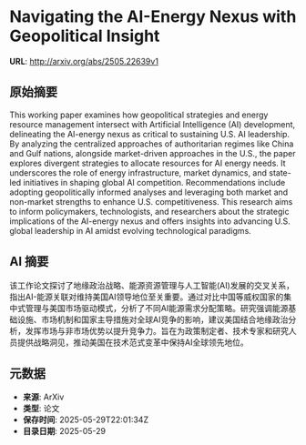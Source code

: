 # Navigating the AI-Energy Nexus with Geopolitical Insight

**URL**: http://arxiv.org/abs/2505.22639v1

## 原始摘要

This working paper examines how geopolitical strategies and energy resource
management intersect with Artificial Intelligence (AI) development, delineating
the AI-energy nexus as critical to sustaining U.S. AI leadership. By analyzing
the centralized approaches of authoritarian regimes like China and Gulf
nations, alongside market-driven approaches in the U.S., the paper explores
divergent strategies to allocate resources for AI energy needs. It underscores
the role of energy infrastructure, market dynamics, and state-led initiatives
in shaping global AI competition. Recommendations include adopting
geopolitically informed analyses and leveraging both market and non-market
strengths to enhance U.S. competitiveness. This research aims to inform
policymakers, technologists, and researchers about the strategic implications
of the AI-energy nexus and offers insights into advancing U.S. global
leadership in AI amidst evolving technological paradigms.


## AI 摘要

该工作论文探讨了地缘政治战略、能源资源管理与人工智能(AI)发展的交叉关系，指出AI-能源关联对维持美国AI领导地位至关重要。通过对比中国等威权国家的集中式管理与美国市场驱动模式，分析了不同AI能源需求分配策略。研究强调能源基础设施、市场机制和国家主导措施对全球AI竞争的影响，建议美国结合地缘政治分析，发挥市场与非市场优势以提升竞争力。旨在为政策制定者、技术专家和研究人员提供战略洞见，推动美国在技术范式变革中保持AI全球领先地位。

## 元数据

- **来源**: ArXiv
- **类型**: 论文
- **保存时间**: 2025-05-29T22:01:34Z
- **目录日期**: 2025-05-29
